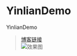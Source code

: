 # YinlianDemo
YinlianDemo<br/>
>[博客链接](http://blog.csdn.net/dashentao1989/article/details/48680377)<br/>
![效果图](http://img.blog.csdn.net/20150923143259148)<br/>
